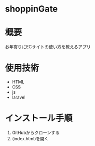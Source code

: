 # shoppinGate

# 概要

お年寄りにECサイトの使い方を教えるアプリ

# 使用技術

- HTML
- CSS
- js
- laravel

# インストール手順
1. GitHubからクローンする
1. (index.html)を開く
